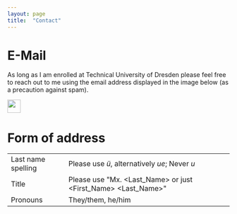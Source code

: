 ```yaml
---
layout: page
title:  "Contact"
---
```


<h1>E-Mail</h1>

As long as I am enrolled at Technical University of Dresden please feel free to reach out to me using the email address displayed in the image below (as a precaution against spam). 

<img src="https://i.postimg.cc/QNwmKZxb/mail-suesslin.png" height="30px">

<h1>Form of address</h1>

<table>
  <tr>
    <td>Last name spelling</td>
    <td>Please use <i>ü</i>, alternatively <i>ue</i>; Never <i>u</i></td>
  </tr>
  <tr>
    <td>Title</td>
    <td>Please use "Mx. &lt;Last_Name&gt; or just &lt;First_Name&gt; &lt;Last_Name&gt;"</td>
  </tr>
  <tr>
    <td>Pronouns</td>
    <td>They/them, he/him</td>
  </tr>
</table>
